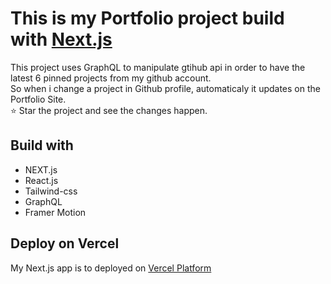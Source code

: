 # This is my Portfolio project build with [Next.js](https://nextjs.org/)

This project uses GraphQL to manipulate gtihub api in order to have the latest 6 pinned projects from my github account.
<br>
So when i change a project in Github profile, automaticaly it updates on the Portfolio Site.
<br>
⭐️ Star the project and see the changes happen.

## Build with

- NEXT.js
- React.js
- Tailwind-css
- GraphQL
- Framer Motion

<!-- ## Getting Started

Clone

First, run the development server:

```
npm run dev
```
Open [http://localhost:3000](http://localhost:3000) with your browser to see the result.
 -->

## Deploy on Vercel

My Next.js app is to deployed on [Vercel Platform](https://pountzas-portfolio.vercel.app/)
